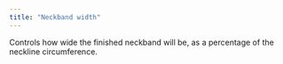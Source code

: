 ```yaml
---
title: "Neckband width"
---
```


Controls how wide the finished neckband will be, as a percentage of the neckline circumference.

